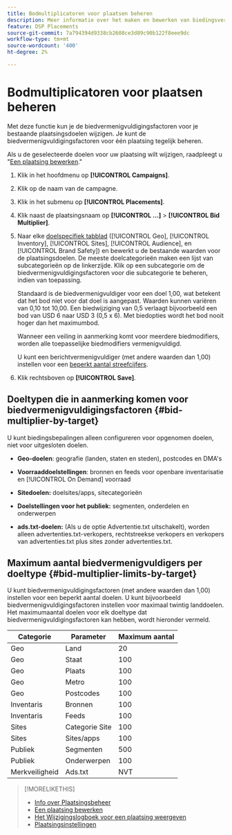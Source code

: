 ```yaml
---
title: Bodmultiplicatoren voor plaatsen beheren
description: Meer informatie over het maken en bewerken van biedingsvermenigvuldigers voor opgegeven plaatsingsdoelen.
feature: DSP Placements
source-git-commit: 7a794394d9338cb2608ce3d89c90b122f8eee9dc
workflow-type: tm+mt
source-wordcount: '400'
ht-degree: 2%

---
```


# Bodmultiplicatoren voor plaatsen beheren

Met deze functie kun je de biedvermenigvuldigingsfactoren voor je bestaande plaatsingsdoelen wijzigen. Je kunt de biedvermenigvuldigingsfactoren voor één plaatsing tegelijk beheren.<!-- remove that line once we can edit multiple -->

Als u de geselecteerde doelen voor uw plaatsing wilt wijzigen, raadpleegt u &quot;[Een plaatsing bewerken](/help/dsp/campaign-management/placements/placement-edit.md).&quot;

<!--  
## Manage the Bid Multipliers for a Single Placement
-->

1. Klik in het hoofdmenu op **[!UICONTROL Campaigns]**.

1. Klik op de naam van de campagne.

1. Klik in het submenu op **[!UICONTROL Placements]**.

1. Klik naast de plaatsingsnaam op  **[!UICONTROL ...]** > **[!UICONTROL Bid Multiplier]**.

1. Naar elke [doelspecifiek tabblad](#bid-multiplier-by-target) ([!UICONTROL Geo], [!UICONTROL Inventory], [!UICONTROL Sites], [!UICONTROL Audience], en [!UICONTROL Brand Safety]) en bewerkt u de bestaande waarden voor de plaatsingsdoelen. De meeste doelcategorieën maken een lijst van subcategorieën op de linkerzijde. Klik op een subcategorie om de biedvermenigvuldigingsfactoren voor die subcategorie te beheren, indien van toepassing.

   Standaard is de biedvermenigvuldiger voor een doel 1,00, wat betekent dat het bod niet voor dat doel is aangepast. Waarden kunnen variëren van 0,10 tot 10,00. Een biedwijziging van 0,5 verlaagt bijvoorbeeld een bod van USD 6 naar USD 3 (0,5 x 6). Met biedopties wordt het bod nooit hoger dan het maximumbod.

   Wanneer een veiling in aanmerking komt voor meerdere biedmodifiers, worden alle toepasselijke biedmodifiers vermenigvuldigd.

   U kunt een berichtvermenigvuldiger (met andere waarden dan 1,00) instellen voor een [beperkt aantal streefcijfers](#bid-multiplier-limits-by-target).

1. Klik rechtsboven op **[!UICONTROL Save]**.

## Doeltypen die in aanmerking komen voor biedvermenigvuldigingsfactoren {#bid-multiplier-by-target}

U kunt biedingsbepalingen alleen configureren voor opgenomen doelen, niet voor uitgesloten doelen.

* **Geo-doelen**: geografie (landen, staten en steden), postcodes en DMA&#39;s

* **Voorraaddoelstellingen**: bronnen en feeds voor openbare inventarisatie en [!UICONTROL On Demand] voorraad

* **Sitedoelen:** doelsites/apps, sitecategorieën

* **Doelstellingen voor het publiek:** segmenten, onderdelen en onderwerpen

* **ads.txt-doelen:** (Als u de optie Advertentie.txt uitschakelt), worden alleen advertenties.txt-verkopers, rechtstreekse verkopers en verkopers van advertenties.txt plus sites zonder advertenties.txt.

## Maximum aantal biedvermenigvuldigers per doeltype {#bid-multiplier-limits-by-target}

U kunt biedvermenigvuldigingsfactoren (met andere waarden dan 1,00) instellen voor een beperkt aantal doelen. U kunt bijvoorbeeld biedvermenigvuldigingsfactoren instellen voor maximaal twintig landdoelen. Het maximumaantal doelen voor elk doeltype dat biedvermenigvuldigingsfactoren kan hebben, wordt hieronder vermeld.

| Categorie | Parameter | Maximum aantal |
| -------- | --------- | ----- |
| Geo | Land | 20 |
| Geo | Staat | 100 |
| Geo | Plaats | 100 |
| Geo | Metro | 100 |
| Geo | Postcodes | 100 |
| Inventaris | Bronnen | 100 |
| Inventaris | Feeds | 100 |
| Sites | Categorie Site | 100 |
| Sites | Sites/apps | 100 |
| Publiek | Segmenten | 500 |
| Publiek | Onderwerpen | 100 |
| Merkveiligheid | Ads.txt | NVT |

>[!MORELIKETHIS]
>
>* [Info over Plaatsingsbeheer](placement-about.md)
>* [Een plaatsing bewerken](placement-edit.md)
>* [Het Wijzigingslogboek voor een plaatsing weergeven](placement-change-log.md)
>* [Plaatsingsinstellingen](placement-settings.md)
